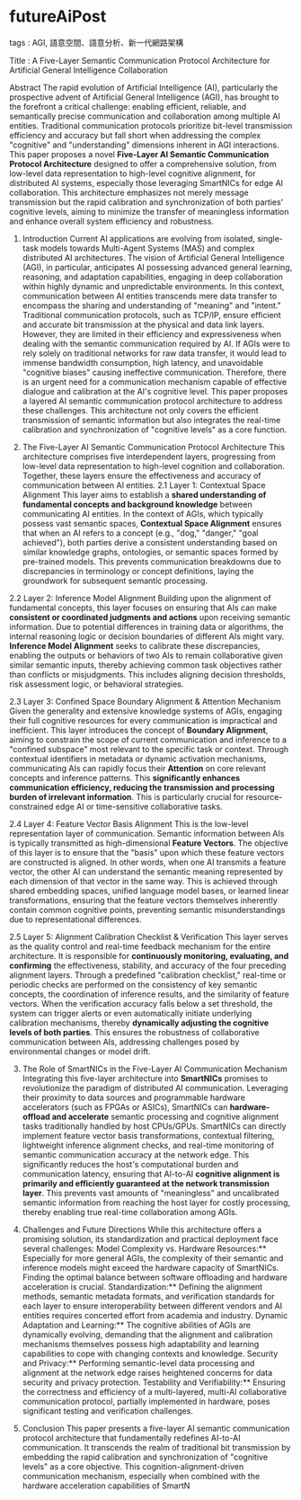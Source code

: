 # futureAiPost
tags : AGI, 語意空間、語意分析、新一代網路架構

Title : A Five-Layer Semantic Communication Protocol Architecture for Artificial General Intelligence Collaboration

Abstract
  The rapid evolution of Artificial Intelligence (AI), particularly the prospective advent of Artificial General Intelligence (AGI), has brought to the forefront a critical challenge: enabling efficient, reliable, and semantically precise communication and collaboration among multiple AI entities. Traditional communication protocols prioritize bit-level transmission efficiency and accuracy but fall short when addressing the complex "cognitive" and "understanding" dimensions inherent in AGI interactions. This paper proposes a novel **Five-Layer AI Semantic Communication Protocol Architecture** designed to offer a comprehensive solution, from low-level data representation to high-level cognitive alignment, for distributed AI systems, especially those leveraging SmartNICs for edge AI collaboration. This architecture emphasizes not merely message transmission but the rapid calibration and synchronization of both parties' cognitive levels, aiming to minimize the transfer of meaningless information and enhance overall system efficiency and robustness.

1. Introduction
  Current AI applications are evolving from isolated, single-task models towards Multi-Agent Systems (MAS) and complex distributed AI architectures. The vision of Artificial General Intelligence (AGI), in particular, anticipates AI possessing advanced general learning, reasoning, and adaptation capabilities, engaging in deep collaboration within highly dynamic and unpredictable environments. In this context, communication between AI entities transcends mere data transfer to encompass the sharing and understanding of "meaning" and "intent."
  Traditional communication protocols, such as TCP/IP, ensure efficient and accurate bit transmission at the physical and data link layers. However, they are limited in their efficiency and expressiveness when dealing with the semantic communication required by AI. If AGIs were to rely solely on traditional networks for raw data transfer, it would lead to immense bandwidth consumption, high latency, and unavoidable "cognitive biases" causing ineffective communication. Therefore, there is an urgent need for a communication mechanism capable of effective dialogue and calibration at the AI's cognitive level.
  This paper proposes a layered AI semantic communication protocol architecture to address these challenges. This architecture not only covers the efficient transmission of semantic information but also integrates the real-time calibration and synchronization of "cognitive levels" as a core function.

2. The Five-Layer AI Semantic Communication Protocol Architecture
  This architecture comprises five interdependent layers, progressing from low-level data representation to high-level cognition and collaboration. Together, these layers ensure the effectiveness and accuracy of communication between AI entities.
2.1 Layer 1: Contextual Space Alignment
  This layer aims to establish a **shared understanding of fundamental concepts and background knowledge** between communicating AI entities. In the context of AGIs, which typically possess vast semantic spaces, **Contextual Space Alignment** ensures that when an AI refers to a concept (e.g., "dog," "danger," "goal achieved"), both parties derive a consistent understanding based on similar knowledge graphs, ontologies, or semantic spaces formed by pre-trained models. This prevents communication breakdowns due to discrepancies in terminology or concept definitions, laying the groundwork for subsequent semantic processing.

2.2 Layer 2: Inference Model Alignment
Building upon the alignment of fundamental concepts, this layer focuses on ensuring that AIs can make **consistent or coordinated judgments and actions** upon receiving semantic information. Due to potential differences in training data or algorithms, the internal reasoning logic or decision boundaries of different AIs might vary. **Inference Model Alignment** seeks to calibrate these discrepancies, enabling the outputs or behaviors of two AIs to remain collaborative given similar semantic inputs, thereby achieving common task objectives rather than conflicts or misjudgments. This includes aligning decision thresholds, risk assessment logic, or behavioral strategies.

2.3 Layer 3: Confined Space Boundary Alignment & Attention Mechanism
  Given the generality and extensive knowledge systems of AGIs, engaging their full cognitive resources for every communication is impractical and inefficient. This layer introduces the concept of **Boundary Alignment**, aiming to constrain the scope of current communication and inference to a "confined subspace" most relevant to the specific task or context. Through contextual identifiers in metadata or dynamic activation mechanisms, communicating AIs can rapidly focus their **Attention** on core relevant concepts and inference patterns. This **significantly enhances communication efficiency, reducing the transmission and processing burden of irrelevant information**. This is particularly crucial for resource-constrained edge AI or time-sensitive collaborative tasks.

2.4 Layer 4: Feature Vector Basis Alignment
  This is the low-level representation layer of communication. Semantic information between AIs is typically transmitted as high-dimensional **Feature Vectors**. The objective of this layer is to ensure that the "basis" upon which these feature vectors are constructed is aligned. In other words, when one AI transmits a feature vector, the other AI can understand the semantic meaning represented by each dimension of that vector in the same way. This is achieved through shared embedding spaces, unified language model bases, or learned linear transformations, ensuring that the feature vectors themselves inherently contain common cognitive points, preventing semantic misunderstandings due to representational differences.

2.5 Layer 5: Alignment Calibration Checklist & Verification
  This layer serves as the quality control and real-time feedback mechanism for the entire architecture. It is responsible for **continuously monitoring, evaluating, and confirming** the effectiveness, stability, and accuracy of the four preceding alignment layers. Through a predefined "calibration checklist," real-time or periodic checks are performed on the consistency of key semantic concepts, the coordination of inference results, and the similarity of feature vectors. When the verification accuracy falls below a set threshold, the system can trigger alerts or even automatically initiate underlying calibration mechanisms, thereby **dynamically adjusting the cognitive levels of both parties**. This ensures the robustness of collaborative communication between AIs, addressing challenges posed by environmental changes or model drift.

3. The Role of SmartNICs in the Five-Layer AI Communication Mechanism
  Integrating this five-layer architecture into **SmartNICs** promises to revolutionize the paradigm of distributed AI communication. Leveraging their proximity to data sources and programmable hardware accelerators (such as FPGAs or ASICs), SmartNICs can **hardware-offload and accelerate** semantic processing and cognitive alignment tasks traditionally handled by host CPUs/GPUs.
  SmartNICs can directly implement feature vector basis transformations, contextual filtering, lightweight inference alignment checks, and real-time monitoring of semantic communication accuracy at the network edge. This significantly reduces the host's computational burden and communication latency, ensuring that AI-to-AI **cognitive alignment is primarily and efficiently guaranteed at the network transmission layer**. This prevents vast amounts of "meaningless" and uncalibrated semantic information from reaching the host layer for costly processing, thereby enabling true real-time collaboration among AGIs.

4. Challenges and Future Directions
  While this architecture offers a promising solution, its standardization and practical deployment face several challenges:
    Model Complexity vs. Hardware Resources:** Especially for more general AGIs, the complexity of their semantic and inference models might exceed the hardware capacity of SmartNICs. Finding the optimal balance between software offloading and hardware acceleration is crucial.
    Standardization:** Defining the alignment methods, semantic metadata formats, and verification standards for each layer to ensure interoperability between different vendors and AI entities requires concerted effort from academia and industry.
    Dynamic Adaptation and Learning:** The cognitive abilities of AGIs are dynamically evolving, demanding that the alignment and calibration mechanisms themselves possess high adaptability and learning capabilities to cope with changing contexts and knowledge.
    Security and Privacy:** Performing semantic-level data processing and alignment at the network edge raises heightened concerns for data security and privacy protection.
    Testability and Verifiability:** Ensuring the correctness and efficiency of a multi-layered, multi-AI collaborative communication protocol, partially implemented in hardware, poses significant testing and verification challenges.

5. Conclusion
This paper presents a five-layer AI semantic communication protocol architecture that fundamentally redefines AI-to-AI communication. It transcends the realm of traditional bit transmission by embedding the rapid calibration and synchronization of "cognitive levels" as a core objective. This cognition-alignment-driven communication mechanism, especially when combined with the hardware acceleration capabilities of SmartN
